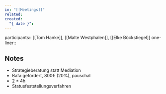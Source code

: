 ```yaml
---
in: "[[Meetings]]"
related: 
created:
  "{ date }":
---
```


participants:: [[Tom Hanke]], [[Malte Westphalen]], [[Elke Böckstiegel]]
one-liner::

##  Notes

- Strategieberatung statt Mediation
- Bafa gefördert, 800€  (20%), pauschal
- 2 * 4h
- Statusfeststellungsverfahren

